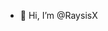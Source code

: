 - 👋 Hi, I’m @RaysisX

<!---
RaysisX/RaysisX is a ✨ special ✨ repository because its `README.md` (this file) appears on your GitHub profile.
You can click the Preview link to take a look at your changes.
--->

